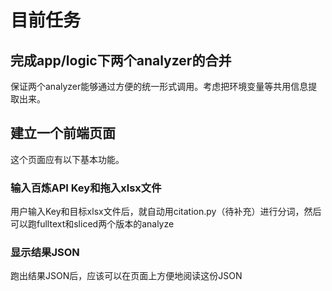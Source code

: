 # 目前任务

## 完成app/logic下两个analyzer的合并
保证两个analyzer能够通过方便的统一形式调用。考虑把环境变量等共用信息提取出来。

## 建立一个前端页面
这个页面应有以下基本功能。

### 输入百炼API Key和拖入xlsx文件
用户输入Key和目标xlsx文件后，就自动用citation.py（待补充）进行分词，然后可以跑fulltext和sliced两个版本的analyze

### 显示结果JSON
跑出结果JSON后，应该可以在页面上方便地阅读这份JSON
